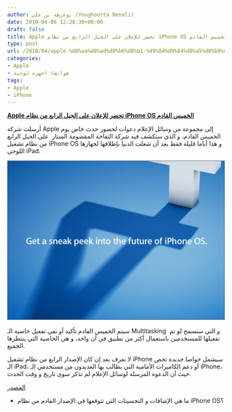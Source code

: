 ```yaml
---
author: يوغرطة بن علي (Youghourta Benali)
date: 2010-04-06 12:28:30+00:00
draft: false
title: Apple تحضر للإعلان على الجيل الرابع من نظام iPhone OS الخميس القادم
type: post
url: /2010/04/apple-%d8%aa%d8%ad%d8%b6%d8%b1-%d9%84%d9%84%d8%a5%d8%b9%d9%84%d8%a7%d9%86-%d8%b9%d9%84%d9%89-%d8%a7%d9%84%d8%ac%d9%8a%d9%84-%d8%a7%d9%84%d8%b1%d8%a7%d8%a8%d8%b9-%d9%85%d9%86-%d9%86%d8%b8%d8%a7%d9%85-i/
categories:
- Apple
- هواتف/ أجهزة لوحية
tags:
- Apple
- iPhone
---
```


[**Apple تحضر للإعلان على الجيل الرابع من نظام iPhone OS الخميس القادم**](https://www.it-scoop.com/2010/04/apple-%d8%aa%d8%ad%d8%b6%d8%b1-%d9%84%d9%84%d8%a5%d8%b9%d9%84%d8%a7%d9%86-%d8%b9%d9%84%d9%89-%d8%a7%d9%84%d8%ac%d9%8a%d9%84-%d8%a7%d9%84%d8%b1%d8%a7%d8%a8%d8%b9-%d9%85%d9%86-%d9%86%d8%b8%d8%a7%d9%85-i/)


أرسلت شركة Apple إلى مجموعة من وسائل الإعلام دعوات لحضور حدث خاص يوم الخميس القادم، و الذي ستكشف فيه شركة التفاحة المقضومة الستار  على الجيل الرابع من نظام تشغيل iPhone OS و هذا أياما قليلة فقط بعد أن شغلت الدنيا بإطلاقها لجهازها اللوحي iPad.

[![](iphone-os-4.jpg)
](https://www.it-scoop.com/2010/04/apple-%d8%aa%d8%ad%d8%b6%d8%b1-%d9%84%d9%84%d8%a5%d8%b9%d9%84%d8%a7%d9%86-%d8%b9%d9%84%d9%89-%d8%a7%d9%84%d8%ac%d9%8a%d9%84-%d8%a7%d9%84%d8%b1%d8%a7%d8%a8%d8%b9-%d9%85%d9%86-%d9%86%d8%b8%d8%a7%d9%85-i/)

سيتم الخميس القادم تأكيد أو نفي تفعيل خاصية الـ Multitasking  و التي ستسمح لو تم تفعيلها للمستخدمين باستعمال أكثر من تطبيق في آن واحد، و هي الخاصية التي ينتظرها الجميع.

لا نعرف بعد إن كان الإصدار الرابع من نظام تشغيل iPhone سيشمل خواصا جديدة تخص الـ iPad، أو دعم الكاميرات الأمامية التي يطالب بها العديدون من مستخدمي الـ iPhone، حيث أن الدعوة المرسلة لوسائل الإعلام لم تذكر سوى تاريخ و وقت الحدث.

[المصدر](http://www.pcworld.com/article/193460/apple_to_preview_new_iphone_os_this_week.html)

- ما هي الإضافات و التحسينات التي تتوقعها في الإصدار القادم من نظام iPhone OS؟

